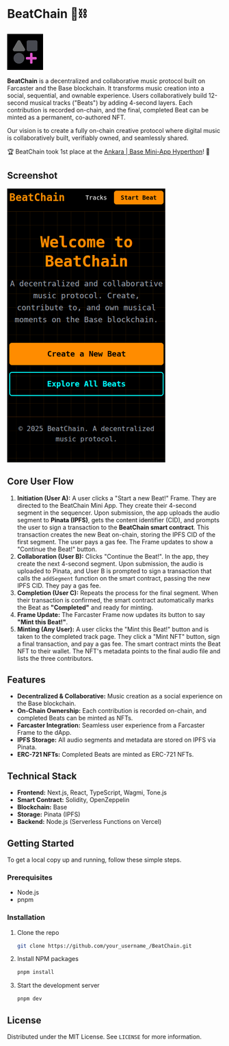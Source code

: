 # BeatChain 🎵⛓️

![BeatChain Logo](./public/logo.png)

**BeatChain** is a decentralized and collaborative music protocol built on Farcaster and the Base blockchain. It transforms music creation into a social, sequential, and ownable experience. Users collaboratively build 12-second musical tracks ("Beats") by adding 4-second layers. Each contribution is recorded on-chain, and the final, completed Beat can be minted as a permanent, co-authored NFT.

Our vision is to create a fully on-chain creative protocol where digital music is collaboratively built, verifiably owned, and seamlessly shared.

🏆 BeatChain took 1st place at the [Ankara | Base Mini-App Hyperthon](https://luma.com/fjn8xpmt)! 🚀

## Screenshot

![BeatChain Screenshot](./example/Screenshot%20from%202025-08-17%2020-55-06.png)

## Core User Flow

1.  **Initiation (User A):** A user clicks a "Start a new Beat!" Frame. They are directed to the BeatChain Mini App. They create their 4-second segment in the sequencer. Upon submission, the app uploads the audio segment to **Pinata (IPFS)**, gets the content identifier (CID), and prompts the user to sign a transaction to the **BeatChain smart contract**. This transaction creates the new Beat on-chain, storing the IPFS CID of the first segment. The user pays a gas fee. The Frame updates to show a "Continue the Beat!" button.
2.  **Collaboration (User B):** Clicks "Continue the Beat!". In the app, they create the next 4-second segment. Upon submission, the audio is uploaded to Pinata, and User B is prompted to sign a transaction that calls the `addSegment` function on the smart contract, passing the new IPFS CID. They pay a gas fee.
3.  **Completion (User C):** Repeats the process for the final segment. When their transaction is confirmed, the smart contract automatically marks the Beat as **"Completed"** and ready for minting.
4.  **Frame Update:** The Farcaster Frame now updates its button to say **"Mint this Beat!"**.
5.  **Minting (Any User):** A user clicks the "Mint this Beat!" button and is taken to the completed track page. They click a "Mint NFT" button, sign a final transaction, and pay a gas fee. The smart contract mints the Beat NFT to their wallet. The NFT's metadata points to the final audio file and lists the three contributors.

## Features

*   **Decentralized & Collaborative:** Music creation as a social experience on the Base blockchain.
*   **On-Chain Ownership:** Each contribution is recorded on-chain, and completed Beats can be minted as NFTs.
*   **Farcaster Integration:** Seamless user experience from a Farcaster Frame to the dApp.
*   **IPFS Storage:** All audio segments and metadata are stored on IPFS via Pinata.
*   **ERC-721 NFTs:** Completed Beats are minted as ERC-721 NFTs.

## Technical Stack

*   **Frontend:** Next.js, React, TypeScript, Wagmi, Tone.js
*   **Smart Contract:** Solidity, OpenZeppelin
*   **Blockchain:** Base
*   **Storage:** Pinata (IPFS)
*   **Backend:** Node.js (Serverless Functions on Vercel)

## Getting Started

To get a local copy up and running, follow these simple steps.

### Prerequisites

*   Node.js
*   pnpm

### Installation

1.  Clone the repo
    ```sh
    git clone https://github.com/your_username_/BeatChain.git
    ```
2.  Install NPM packages
    ```sh
    pnpm install
    ```
3.  Start the development server
    ```sh
    pnpm dev
    ```

## License

Distributed under the MIT License. See `LICENSE` for more information.
